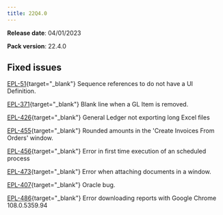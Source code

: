 ```yaml
---
title: 22Q4.0
---
```


**Release date**: 04/01/2023

**Pack version**: 22.4.0

## Fixed issues

 [EPL-51](https://github.com/etendosoftware/etendo_core/issues/110){target="\_blank"} Sequence references to do not have a UI Definition.

[EPL-371](https://github.com/etendosoftware/etendo_core/issues/54){target="\_blank"} Blank line when a GL Item is removed.

[EPL-426](https://github.com/etendosoftware/etendo_core/issues/87){target="\_blank"} General Ledger not exporting long Excel files

[EPL-455](https://github.com/etendosoftware/etendo_core/issues/97){target="\_blank"} Rounded amounts in the 'Create Invoices From Orders' window.

[EPL-456](https://github.com/etendosoftware/etendo_core/issues/98){target="\_blank"} Error in first time execution of an scheduled process

[EPL-473](https://github.com/etendosoftware/etendo_core/issues/103){target="\_blank"} Error when attaching documents in a window.

[EPL-407](https://github.com/etendosoftware/etendo_core/issues/80){target="\_blank"} Oracle bug.

[EPL-486](https://github.com/etendosoftware/etendo_core/issues/113){target="\_blank"} Error downloading reports with Google Chrome 108.0.5359.94


